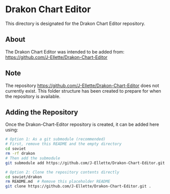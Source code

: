 # Drakon Chart Editor

This directory is designated for the Drakon Chart Editor repository.

## About

The Drakon Chart Editor was intended to be added from:
https://github.com/J-Ellette/Drakon-Chart-Editor

## Note

The repository https://github.com/J-Ellette/Drakon-Chart-Editor does not currently exist.
This folder structure has been created to prepare for when the repository is available.

## Adding the Repository

Once the Drakon-Chart-Editor repository is created, it can be added here using:

```bash
# Option 1: As a git submodule (recommended)
# First, remove this README and the empty directory
cd soviet
rm -rf drakon
# Then add the submodule
git submodule add https://github.com/J-Ellette/Drakon-Chart-Editor.git soviet/drakon

# Option 2: Clone the repository contents directly
cd soviet/drakon
rm README.md  # Remove this placeholder README
git clone https://github.com/J-Ellette/Drakon-Chart-Editor.git .
```
